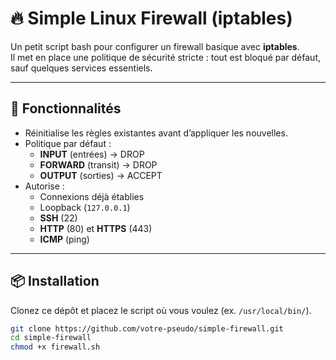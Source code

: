 
# 🔥 Simple Linux Firewall (iptables)

Un petit script bash pour configurer un firewall basique avec **iptables**.  
Il met en place une politique de sécurité stricte : tout est bloqué par défaut, sauf quelques services essentiels.

---

## 🚀 Fonctionnalités

- Réinitialise les règles existantes avant d’appliquer les nouvelles.
- Politique par défaut :
  - **INPUT** (entrées) → DROP
  - **FORWARD** (transit) → DROP
  - **OUTPUT** (sorties) → ACCEPT
- Autorise :
  - Connexions déjà établies
  - Loopback (`127.0.0.1`)
  - **SSH** (22)
  - **HTTP** (80) et **HTTPS** (443)
  - **ICMP** (ping)

---

## 📦 Installation

Clonez ce dépôt et placez le script où vous voulez (ex. `/usr/local/bin/`).

```bash
git clone https://github.com/votre-pseudo/simple-firewall.git
cd simple-firewall
chmod +x firewall.sh
